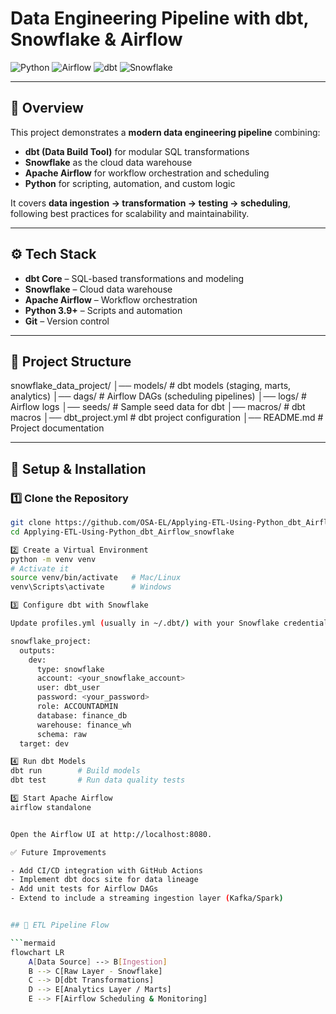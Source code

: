 # Data Engineering Pipeline with dbt, Snowflake & Airflow

![Python](https://img.shields.io/badge/Python-3.9+-blue.svg)
![Airflow](https://img.shields.io/badge/Airflow-Orchestration-orange.svg)
![dbt](https://img.shields.io/badge/dbt-Data%20Transformation-red.svg)
![Snowflake](https://img.shields.io/badge/Snowflake-Cloud%20Warehouse-lightblue.svg)

---

## 📌 Overview
This project demonstrates a **modern data engineering pipeline** combining:
- **dbt (Data Build Tool)** for modular SQL transformations
- **Snowflake** as the cloud data warehouse
- **Apache Airflow** for workflow orchestration and scheduling
- **Python** for scripting, automation, and custom logic

It covers **data ingestion → transformation → testing → scheduling**, following best practices for scalability and maintainability.

---

## ⚙️ Tech Stack
- **dbt Core** – SQL-based transformations and modeling
- **Snowflake** – Cloud data warehouse
- **Apache Airflow** – Workflow orchestration
- **Python 3.9+** – Scripts and automation
- **Git** – Version control

---

## 📂 Project Structure

snowflake_data_project/
│── models/ # dbt models (staging, marts, analytics)
│── dags/ # Airflow DAGs (scheduling pipelines)
│── logs/ # Airflow logs
│── seeds/ # Sample seed data for dbt
│── macros/ # dbt macros
│── dbt_project.yml # dbt project configuration
│── README.md # Project documentation



---

## 🚀 Setup & Installation

### 1️⃣ Clone the Repository
```bash
git clone https://github.com/OSA-EL/Applying-ETL-Using-Python_dbt_Airflow_snowflake.git
cd Applying-ETL-Using-Python_dbt_Airflow_snowflake

2️⃣ Create a Virtual Environment
python -m venv venv
# Activate it
source venv/bin/activate   # Mac/Linux
venv\Scripts\activate      # Windows

3️⃣ Configure dbt with Snowflake

Update profiles.yml (usually in ~/.dbt/) with your Snowflake credentials:

snowflake_project:
  outputs:
    dev:
      type: snowflake
      account: <your_snowflake_account>
      user: dbt_user
      password: <your_password>
      role: ACCOUNTADMIN
      database: finance_db
      warehouse: finance_wh
      schema: raw
  target: dev

4️⃣ Run dbt Models
dbt run        # Build models
dbt test       # Run data quality tests

5️⃣ Start Apache Airflow
airflow standalone


Open the Airflow UI at http://localhost:8080.

✅ Future Improvements

- Add CI/CD integration with GitHub Actions
- Implement dbt docs site for data lineage
- Add unit tests for Airflow DAGs
- Extend to include a streaming ingestion layer (Kafka/Spark)


## 🔄 ETL Pipeline Flow

```mermaid
flowchart LR
    A[Data Source] --> B[Ingestion]
    B --> C[Raw Layer - Snowflake]
    C --> D[dbt Transformations]
    D --> E[Analytics Layer / Marts]
    E --> F[Airflow Scheduling & Monitoring]

